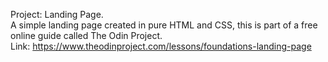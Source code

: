 Project: Landing Page.<br/>
A simple landing page created in pure HTML and CSS, this is part of a free online guide called The Odin Project.<br/>
Link: https://www.theodinproject.com/lessons/foundations-landing-page
